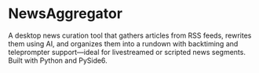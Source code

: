 # NewsAggregator
A desktop news curation tool that gathers articles from RSS feeds, rewrites them using AI, and organizes them into a rundown with backtiming and teleprompter support—ideal for livestreamed or scripted news segments. Built with Python and PySide6.
